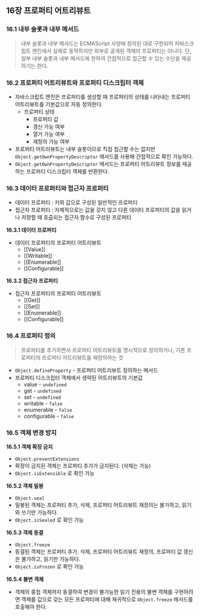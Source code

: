 ## 16장 프로퍼티 어트리뷰트

### 16.1 내부 슬롯과 내부 메서드

> 내부 슬롯과 내부 메서드는 ECMAScript 사양에 정의된 대로 구현되어 자바스크립트 엔진에서 실제로 동작하지만 외부로 공개된 객체의 프로퍼티는 아니다. 단, 일부 내부 슬롯과 내부 메서드에 한하여 간접적으로 접근할 수 있는 수단을 제공하기는 한다.

### 16.2 프로퍼티 어트리뷰트와 프로퍼티 디스크립터 객체

- 자바스크립트 엔진은 프로퍼티를 생성할 때 프로퍼티의 상태를 나타내는 프로퍼티 어트리뷰트를 기본값으로 자동 정의한다.
  - 프로퍼티 상태
    - 프로퍼티 값
    - 갱신 가능 여부
    - 열거 가능 여부
    - 재정의 가능 여부
- 프로퍼티 어트리뷰트는 내부 슬롯이므로 직접 접근할 수는 없지만 `Object.getOwnPropertyDescriptor` 메서드를 사용해 간접적으로 확인 가능하다.
- `Object.getOwnPropertyDescriptor` 메서드는 프로퍼티 어트리뷰트 정보를 제공하는 프로퍼티 디스크립터 객체를 반환한다.

### 16.3 데이터 프로퍼티와 접근자 프로퍼티

- 데이터 프로퍼티
  : 키와 값으로 구성된 일반적인 프로퍼티
- 접근자 프로퍼티
  : 자체적으로는 값을 갖지 않고 다른 데이터 프로퍼티의 값을 읽거나 저장할 때 호출되는 접근자 함수로 구성된 프로퍼티

**16.3.1 데이터 프로퍼티**

- 데이터 프로퍼티의 프로퍼티 어트리뷰트
  - \[\[Value\]\]
  - \[\[Writable\]\]
  - \[\[Enumerable\]\]
  - \[\[Configurable\]\]

**16.3.2 접근자 프로퍼티**

- 접근자 프로퍼티의 프로퍼티 어트리뷰트
  - \[\[Get\]\]
  - \[\[Set\]\]
  - \[\[Enumerable\]\]
  - \[\[Configurable\]\]

### 16.4 프로퍼티 정의

> 프로퍼티를 추가하면서 프로퍼티 어트리뷰트를 명시적으로 정의하거나, 기존 프로퍼티의 프로퍼티 어트리뷰트를 재정의하는 것

- `Object.defineProperty` - 프로퍼티 어트리뷰트 정의하는 메서드
- 프로퍼티 디스크립터 객체에서 생략된 어트리뷰트의 기본값
  - value - `undefined`
  - get - `undefined`
  - set - `undefined`
  - writable - `false`
  - enumerable - `false`
  - configurable - `false`

### 16.5 객체 변경 방지

**16.5.1 객체 확장 금지**

- `Object.preventExtensions`
- 확장이 금지된 객체는 프로퍼티 추가가 금지된다. (삭제는 가능)
- `Object.isExtensible` 로 확인 가능

**16.5.2 객체 밀봉**

- `Object.seal`
- 밀봉된 객체는 프로퍼티 추가, 삭제, 프로퍼티 어트리뷰트 재정의는 불가하고, 읽기와 쓰기만 가능하다.
- `Object.isSealed` 로 확인 가능

**16.5.3 객체 동결**

- `Object.freeze`
- 동결된 객체는 프로퍼티 추가, 삭제, 프로퍼티 어트리뷰트 재정의, 프로퍼티 값 갱신은 불가하고, 읽기만 가능하다.
- `Object.isFrozen` 로 확인 가능

**16.5.4 불변 객체**

- 객체의 중첩 객체까지 동결하여 변경이 불가능한 읽기 전용의 불변 객체를 구현하려면 객체를 값으로 갖는 모든 프로퍼티에 대해 재귀적으로 `Object.freeze` 메서드를 호출해야 한다.
